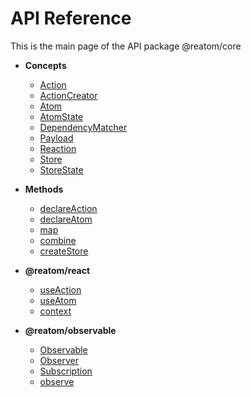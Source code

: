 # API Reference

This is the main page of the API package @reatom/core

- **Concepts**
  - [Action](/api/core/Action)
  - [ActionCreator](/api/core/ActionCreator)
  - [Atom](/api/core/Atom)
  - [AtomState](/api/core/AtomState)
  - [DependencyMatcher](/api/core/DependencyMatcher)
  - [Payload](/api/core/Payload)
  - [Reaction](/api/core/Reaction)
  - [Store](/api/core/Store)
  - [StoreState](/api/core/StoreState)

- **Methods**
  - [declareAction](/api/core/declareAction)
  - [declareAtom](/api/core/declareAtom)
  - [map](/api/core/map)
  - [combine](/api/core/combine)
  - [createStore](/api/core/createStore)

- **@reatom/react**
  - [useAction](/api/react/useAction)
  - [useAtom](/api/react/useAtom)
  - [context](/api/react/context)

- **@reatom/observable**
  - [Observable](/api/observable/Observable)
  - [Observer](/api/observable/Observer)
  - [Subscription](/api/observable/Subscription)
  - [observe](/api/observable/observe)
